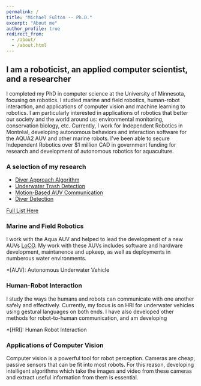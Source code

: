 ```yaml
---
permalink: /
title: "Michael Fulton -- Ph.D."
excerpt: "About me"
author_profile: true
redirect_from: 
  - /about/
  - /about.html
---
```

## I am a roboticist, an applied computer scientist, and a researcher
I completed my PhD in computer science at the University of Minnesota, focusing on robotics. I studied marine and field robotics, human-robot interaction, and applications of computer vision and machine learning to robotics. I am particularly interested in applications of robotics that better our society and the world around us: environmental monitoring, conservation biology, etc. Currently, I work for Independent Robotics in Montréal, developing autonomous behaviors and interaction software for the AQUA2 AUV and other marine robots. I've been able to secure Independent Robotics over $1 million CAD in government funding for research and development of autonomous robotics for aquaculture.

### A selection of my research
* [Diver Approach Algorithm](https://michaelscottfulton.com/portfolio/adroc)
* [Underwater Trash Detection](https://michaelscottfulton.com/portfolio/trash-detection)
* [Motion-Based AUV Communication](https://michaelscottfulton.com/portfolio/rcvm)
* [Diver Detection](https://michaelscottfulton.com/portfolio/diver-detection)

[Full List Here](https://michaelscottfulton.com/portfolio/)

### Marine and Field Robotics
I work with the Aqua AUV and helped to lead the development of a new AUVs [LoCO](https://loco-auv.github.io/). My work with these AUVs includes software and hardware development, maintanence and upkeep, as well as deployments in numberous water environments. 

*[AUV]: Autonomous Underwater Vehicle

### Human-Robot Interaction
I study the ways the humans and robots can communicate with one another safely and effectively. Currently, my focus is on HRI for underwater vehicles using gestural languages on both ends. I have also developed other methods for robot-to-human communication, and am developing 

*[HRI]: Human Robot Interaction

### Applications of Computer Vision
Computer vision is a powerful tool for robot perception.  Cameras are cheap, passive sensors that can be fit into most robots.  For this reason, developing intelligent algorithms which take the images and video from these cameras and extract useful information from them is essential.

